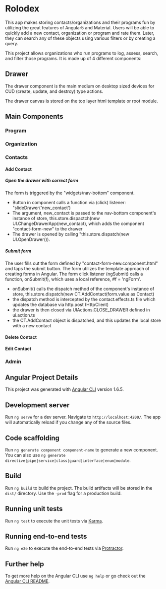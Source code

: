 # Rolodex

This app makes storing contacts/organizations and their programs fun by utilizing the great features of Angular5 and Material. Users will be able to quickly add a new contact, organization or program and rate them.  Later, they can search any of these objects using various filters or by creating a query.

This project allows organizations who run programs to log, assess, search, and filter those programs.  It is made up of 4 different components:

## Drawer
The drawer component is the main medium on desktop sized devices for CUD (create, update, and destroy) type actions.

The drawer canvas is stored on the top layer html template or root module. 


## Main Components

### Program

### Organization

### Contacts

#### Add Contact

##### Open the drawer with correct form
The form is triggered by the "widgets/nav-bottom" component.
- Button in component calls a function via (click) listener: "slideDrawer('new_contact')
- The argument, new_contact is passed to the nav-bottom component's instance of store, this.store.dispactch(new UI.ChangeDrawerApp(new_contact), which adds the component "contact-form-new" to the drawer
- The drawer is opened by calling "this.store.dispatch(new UI.OpenDrawer()).
##### Submit form
The user fills out the form defined by "contact-form-new.component.html" and taps the submit button.  The form utilizes the template approach of creating forms in Angular. The form click listener (ngSubmit) calls a function, onSubmit(f), which uses a local reference, #f = 'ngForm'.  
- onSubmit() calls the dispatch method of the component's instance of store, this.store.dispatch(new CT.AddContact(form.value as Contact)
- the dispatch method is intercepted by the contact.effects.ts file which updates the database via http.post (HttpClient)
- the drawer is then closed via UIActions.CLOSE_DRAWER defined in ui.action.ts
- the CT.AddContact object is dispatched, and this updates the local store with a new contact

#### Delete Contact
#### Edit Contact

### Admin

## Angular Project Details

This project was generated with [Angular CLI](https://github.com/angular/angular-cli) version 1.6.5.

## Development server

Run `ng serve` for a dev server. Navigate to `http://localhost:4200/`. The app will automatically reload if you change any of the source files.

## Code scaffolding

Run `ng generate component component-name` to generate a new component. You can also use `ng generate directive|pipe|service|class|guard|interface|enum|module`.

## Build

Run `ng build` to build the project. The build artifacts will be stored in the `dist/` directory. Use the `-prod` flag for a production build.

## Running unit tests

Run `ng test` to execute the unit tests via [Karma](https://karma-runner.github.io).

## Running end-to-end tests

Run `ng e2e` to execute the end-to-end tests via [Protractor](http://www.protractortest.org/).

## Further help

To get more help on the Angular CLI use `ng help` or go check out the [Angular CLI README](https://github.com/angular/angular-cli/blob/master/README.md).

